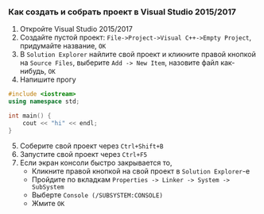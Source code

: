 ### Как создать и собрать проект в Visual Studio 2015/2017

1. Откройте Visual Studio 2015/2017
2. Создайте пустой проект: `File->Project->Visual C++->Empty Project`, придумайте название, `OK`
3. В `Solution Explorer` найлите свой проект и кликните правой кнопкой на `Source Files`,  выберите `Add -> New Item`, назовите файл как-нибудь, `OK`
4. Напишите прогу
```C++
#include <iostream>
using namespace std;

int main() {
	cout << "hi" << endl;
}
```

5. Соберите свой проект через `Ctrl+Shift+B`
6. Запустите свой проект через `Ctrl+F5`
7. Если экран консоли быстро закрывается то,
    * Кликните правой кнопкой на свой проект в `Solution Explorer`-е
    * Пройдите по вкладкам `Properties -> Linker -> System -> SubSystem`
    * Выберте `Console (/SUBSYSTEM:CONSOLE)`
    * Жмите `OK`
